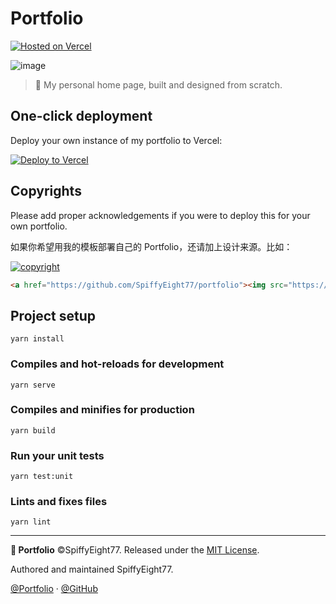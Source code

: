 # Portfolio
[![Hosted on Vercel](https://badgen.net/badge/Vercel/SpiffyEight77's%20Portfolio/:color?icon=vercel)](https://SpiffyEight77.com)

![image](https://user-images.githubusercontent.com/23716846/99880111-50394800-2c4c-11eb-82a5-99c563980e79.png)


> 🐸 My personal home page, built and designed from scratch.

## One-click deployment

Deploy your own instance of my portfolio to Vercel:

[![Deploy to Vercel](https://vercel.com/button)](https://vercel.com/import/project?template=SpiffyEight77%2Fportfolio)

## Copyrights

Please add proper acknowledgements if you were to deploy this for your own portfolio.

如果你希望用我的模板部署自己的 Portfolio，还请加上设计来源。比如：

[![copyright](https://img.shields.io/badge/Designed%20by-github.com/SpiffyEight77-black?logo=github&style=for-the-badge&labelColor=24292e)](https://github.com/SpiffyEight77/portfolio)

```html
<a href="https://github.com/SpiffyEight77/portfolio"><img src="https://img.shields.io/badge/Designed%20by-github.com/SpiffyEight77-black?logo=github&style=for-the-badge&labelColor=24292e" alt="copyright"/></a>
```

## Project setup
```
yarn install
```

### Compiles and hot-reloads for development
```
yarn serve
```

### Compiles and minifies for production
```
yarn build
```

### Run your unit tests
```
yarn test:unit
```

### Lints and fixes files
```
yarn lint
```

---

**🐸 Portfolio** ©SpiffyEight77. Released under the [MIT License](./LICENSE).

Authored and maintained SpiffyEight77.

[@Portfolio](https://SpiffyEight77.com) · [@GitHub](https://github.com/SpiffyEight77)
